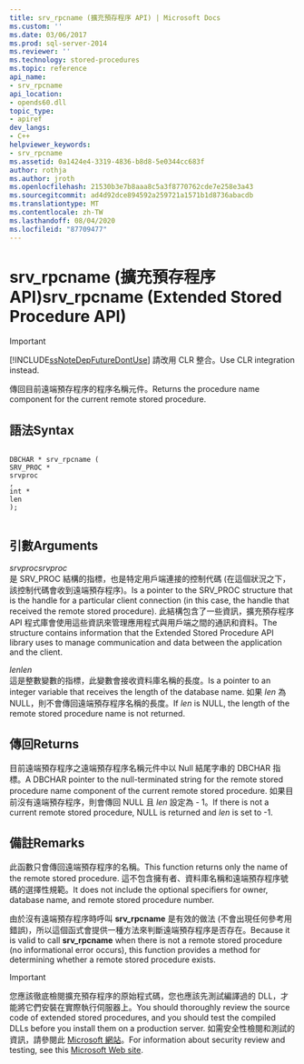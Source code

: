 ```yaml
---
title: srv_rpcname (擴充預存程序 API) | Microsoft Docs
ms.custom: ''
ms.date: 03/06/2017
ms.prod: sql-server-2014
ms.reviewer: ''
ms.technology: stored-procedures
ms.topic: reference
api_name:
- srv_rpcname
api_location:
- opends60.dll
topic_type:
- apiref
dev_langs:
- C++
helpviewer_keywords:
- srv_rpcname
ms.assetid: 0a1424e4-3319-4836-b8d8-5e0344cc683f
author: rothja
ms.author: jroth
ms.openlocfilehash: 21530b3e7b8aaa8c5a3f8770762cde7e258e3a43
ms.sourcegitcommit: ad4d92dce894592a259721a1571b1d8736abacdb
ms.translationtype: MT
ms.contentlocale: zh-TW
ms.lasthandoff: 08/04/2020
ms.locfileid: "87709477"
---
```

# <a name="srv_rpcname-extended-stored-procedure-api"></a><span data-ttu-id="15b7d-102">srv_rpcname (擴充預存程序 API)</span><span class="sxs-lookup"><span data-stu-id="15b7d-102">srv_rpcname (Extended Stored Procedure API)</span></span>
    
> [!IMPORTANT]  
>  [!INCLUDE[ssNoteDepFutureDontUse](../../includes/ssnotedepfuturedontuse-md.md)] <span data-ttu-id="15b7d-103">請改用 CLR 整合。</span><span class="sxs-lookup"><span data-stu-id="15b7d-103">Use CLR integration instead.</span></span>  
  
 <span data-ttu-id="15b7d-104">傳回目前遠端預存程序的程序名稱元件。</span><span class="sxs-lookup"><span data-stu-id="15b7d-104">Returns the procedure name component for the current remote stored procedure.</span></span>  
  
## <a name="syntax"></a><span data-ttu-id="15b7d-105">語法</span><span class="sxs-lookup"><span data-stu-id="15b7d-105">Syntax</span></span>  
  
```  
  
DBCHAR * srv_rpcname (  
SRV_PROC *  
srvproc  
,  
int *  
len   
);  
  
```  
  
## <a name="arguments"></a><span data-ttu-id="15b7d-106">引數</span><span class="sxs-lookup"><span data-stu-id="15b7d-106">Arguments</span></span>  
 <span data-ttu-id="15b7d-107">*srvproc*</span><span class="sxs-lookup"><span data-stu-id="15b7d-107">*srvproc*</span></span>  
 <span data-ttu-id="15b7d-108">是 SRV_PROC 結構的指標，也是特定用戶端連接的控制代碼 (在這個狀況之下，該控制代碼會收到遠端預存程序)。</span><span class="sxs-lookup"><span data-stu-id="15b7d-108">Is a pointer to the SRV_PROC structure that is the handle for a particular client connection (in this case, the handle that received the remote stored procedure).</span></span> <span data-ttu-id="15b7d-109">此結構包含了一些資訊，擴充預存程序 API 程式庫會使用這些資訊來管理應用程式與用戶端之間的通訊和資料。</span><span class="sxs-lookup"><span data-stu-id="15b7d-109">The structure contains information that the Extended Stored Procedure API library uses to manage communication and data between the application and the client.</span></span>  
  
 <span data-ttu-id="15b7d-110">*len*</span><span class="sxs-lookup"><span data-stu-id="15b7d-110">*len*</span></span>  
 <span data-ttu-id="15b7d-111">這是整數變數的指標，此變數會接收資料庫名稱的長度。</span><span class="sxs-lookup"><span data-stu-id="15b7d-111">Is a pointer to an integer variable that receives the length of the database name.</span></span> <span data-ttu-id="15b7d-112">如果 *len* 為 NULL，則不會傳回遠端預存程序名稱的長度。</span><span class="sxs-lookup"><span data-stu-id="15b7d-112">If *len* is NULL, the length of the remote stored procedure name is not returned.</span></span>  
  
## <a name="returns"></a><span data-ttu-id="15b7d-113">傳回</span><span class="sxs-lookup"><span data-stu-id="15b7d-113">Returns</span></span>  
 <span data-ttu-id="15b7d-114">目前遠端預存程序之遠端預存程序名稱元件中以 Null 結尾字串的 DBCHAR 指標。</span><span class="sxs-lookup"><span data-stu-id="15b7d-114">A DBCHAR pointer to the null-terminated string for the remote stored procedure name component of the current remote stored procedure.</span></span> <span data-ttu-id="15b7d-115">如果目前沒有遠端預存程序，則會傳回 NULL 且 *len* 設定為 - 1。</span><span class="sxs-lookup"><span data-stu-id="15b7d-115">If there is not a current remote stored procedure, NULL is returned and *len* is set to -1.</span></span>  
  
## <a name="remarks"></a><span data-ttu-id="15b7d-116">備註</span><span class="sxs-lookup"><span data-stu-id="15b7d-116">Remarks</span></span>  
 <span data-ttu-id="15b7d-117">此函數只會傳回遠端預存程序的名稱。</span><span class="sxs-lookup"><span data-stu-id="15b7d-117">This function returns only the name of the remote stored procedure.</span></span> <span data-ttu-id="15b7d-118">這不包含擁有者、資料庫名稱和遠端預存程序號碼的選擇性規範。</span><span class="sxs-lookup"><span data-stu-id="15b7d-118">It does not include the optional specifiers for owner, database name, and remote stored procedure number.</span></span>  
  
 <span data-ttu-id="15b7d-119">由於沒有遠端預存程序時呼叫 **srv_rpcname** 是有效的做法 (不會出現任何參考用錯誤)，所以這個函式會提供一種方法來判斷遠端預存程序是否存在。</span><span class="sxs-lookup"><span data-stu-id="15b7d-119">Because it is valid to call **srv_rpcname** when there is not a remote stored procedure (no informational error occurs), this function provides a method for determining whether a remote stored procedure exists.</span></span>  
  
> [!IMPORTANT]  
>  <span data-ttu-id="15b7d-120">您應該徹底檢閱擴充預存程序的原始程式碼，您也應該先測試編譯過的 DLL，才能將它們安裝在實際執行伺服器上。</span><span class="sxs-lookup"><span data-stu-id="15b7d-120">You should thoroughly review the source code of extended stored procedures, and you should test the compiled DLLs before you install them on a production server.</span></span> <span data-ttu-id="15b7d-121">如需安全性檢閱和測試的資訊，請參閱此 [Microsoft 網站](https://go.microsoft.com/fwlink/?LinkID=54761&amp;clcid=0x409https://msdn.microsoft.com/security/)。</span><span class="sxs-lookup"><span data-stu-id="15b7d-121">For information about security review and testing, see this [Microsoft Web site](https://go.microsoft.com/fwlink/?LinkID=54761&amp;clcid=0x409https://msdn.microsoft.com/security/).</span></span>  
  
  

